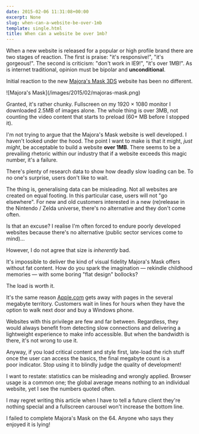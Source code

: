 ```yaml
---
date: 2015-02-06 11:31:08+00:00
excerpt: None
slug: when-can-a-website-be-over-1mb
template: single.html
title: When can a website be over 1mb?
---
```


When a new website is released for a popular or high profile brand there are two stages of reaction. The first is praise: "it's responsive!", "it's gorgeous!". The second is criticism: "don't work in IE9!", "it's over 1MB!". As is internet traditional, opinion must be bipolar and **unconditional**.

Initial reaction to the new [Majora's Mask 3DS](http://zelda.com/majoras-mask/) website has been no different.

<p class="b-post__image">![Majora's Mask](/images/2015/02/majoras-mask.png)</p>

Granted, it's rather chunky. Fullscreen on my 1920 × 1080 monitor I downloaded 2.5MB of images alone. The whole thing is over 3MB, not counting the video content that starts to preload (60+ MB before I stopped it).

I'm not trying to argue that the Majora's Mask website is well developed. I haven't looked under the hood. The point I want to make is that it might, _just might_, be acceptable to build a website **over 1MB**. There seems to be a prevailing rhetoric within our industry that if a website exceeds this magic number, it's a failure.

There's plenty of research data to show how deadly slow loading can be. To no one's surprise, users don't like to wait.

The thing is, generalising data can be misleading. Not all websites are created on equal footing. In this particular case, users will not "go elsewhere". For new and old customers interested in a new (re)release in the Nintendo / Zelda universe, there's no alternative and they don't come often.

Is that an excuse? I realise I'm often forced to endure poorly developed websites because there's no alternative (public sector services come to mind)...

However, I do not agree that size is _inherently_ bad.

It's impossible to deliver the kind of visual fidelity Majora's Mask offers without fat content. How do you spark the imagination — rekindle childhood memories — with some boring "flat design" bollocks?

The load is worth it.

It's the same reason [Apple.com](http://www.apple.com/) gets away with pages in the several megabyte territory. Customers wait in lines for hours when they have the option to walk next door and buy a Windows phone.

Websites with this privilege are few and far between. Regardless, they would always benefit from detecting slow connections and delivering a lightweight experience to make info accessible. But when the bandwidth is there, it's not wrong to use it.

Anyway, if you load critical content and style first, late-load the rich stuff once the user can access the basics, the final megabyte count is a poor indicator. Stop using it to blindly judge the quality of development!

I want to restate: statistics can be misleading and wrongly applied. Browser usage is a common one; the global average means nothing to an individual website, yet I see the numbers quoted often.

<p class="p--small p--light">I may regret writing this article when I have to tell a future client they're nothing special and a fullscreen carousel won't increase the bottom line.</p>


<p class="p--small p--light">I failed to complete Majora's Mask on the 64. Anyone who says they enjoyed it is lying!</p>

